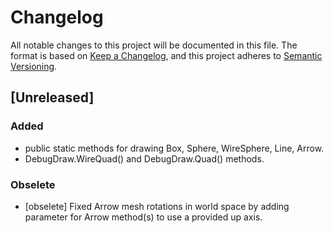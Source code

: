 # Changelog

All notable changes to this project will be documented in this file.
The format is based on [Keep a Changelog](https://keepachangelog.com/en/1.1.0/),
and this project adheres to [Semantic Versioning](https://semver.org/spec/v2.0.0.html).

## [Unreleased]

### Added

- public static methods for drawing Box, Sphere, WireSphere, Line, Arrow.
- DebugDraw.WireQuad() and DebugDraw.Quad() methods.

### Obselete

- [obselete] Fixed Arrow mesh rotations in world space by adding parameter for Arrow method(s) to use a provided up axis.
